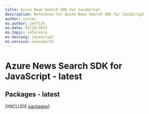 ```yaml
---
title: Azure News Search SDK for JavaScript
description: Reference for Azure News Search SDK for JavaScript
author: xirzec
ms.author: jeffish
ms.data: 03/16/2023
ms.topic: reference
ms.devlang: javascript
ms.service: newssearch
---
```

# Azure News Search SDK for JavaScript - latest
## Packages - latest
[!INCLUDE [packages](news-search-index.md)]